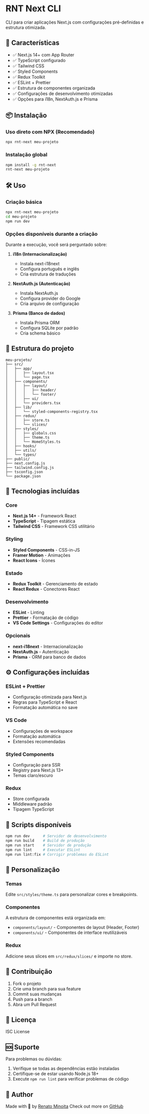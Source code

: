 # RNT Next CLI

CLI para criar aplicações Next.js com configurações pré-definidas e estrutura otimizada.

## 🚀 Características

- ✅ Next.js 14+ com App Router
- ✅ TypeScript configurado
- ✅ Tailwind CSS
- ✅ Styled Components
- ✅ Redux Toolkit
- ✅ ESLint + Prettier
- ✅ Estrutura de componentes organizada
- ✅ Configurações de desenvolvimento otimizadas
- ✅ Opções para i18n, NextAuth.js e Prisma

## 📦 Instalação

### Uso direto com NPX (Recomendado)

```bash
npx rnt-next meu-projeto
```

### Instalação global

```bash
npm install -g rnt-next
rnt-next meu-projeto
```

## 🛠️ Uso

### Criação básica

```bash
npx rnt-next meu-projeto
cd meu-projeto
npm run dev
```

### Opções disponíveis durante a criação

Durante a execução, você será perguntado sobre:

1. **i18n (Internacionalização)**

   - Instala next-i18next
   - Configura português e inglês
   - Cria estrutura de traduções

2. **NextAuth.js (Autenticação)**

   - Instala NextAuth.js
   - Configura provider do Google
   - Cria arquivo de configuração

3. **Prisma (Banco de dados)**
   - Instala Prisma ORM
   - Configura SQLite por padrão
   - Cria schema básico

## 📁 Estrutura do projeto

```
meu-projeto/
├── src/
│   ├── app/
│   │   ├── layout.tsx
│   │   └── page.tsx
│   ├── components/
│   │   ├── layout/
│   │   │   ├── header/
│   │   │   └── footer/
│   │   ├── ui/
│   │   └── providers.tsx
│   ├── lib/
│   │   └── styled-components-registry.tsx
│   ├── redux/
│   │   ├── store.ts
│   │   └── slices/
│   ├── styles/
│   │   ├── globals.css
│   │   ├── theme.ts
│   │   └── HomeStyles.ts
│   ├── hooks/
│   ├── utils/
│   └── types/
├── public/
├── next.config.js
├── tailwind.config.js
├── tsconfig.json
└── package.json
```

## 🎨 Tecnologias incluídas

### Core

- **Next.js 14+** - Framework React
- **TypeScript** - Tipagem estática
- **Tailwind CSS** - Framework CSS utilitário

### Styling

- **Styled Components** - CSS-in-JS
- **Framer Motion** - Animações
- **React Icons** - Ícones

### Estado

- **Redux Toolkit** - Gerenciamento de estado
- **React Redux** - Conectores React

### Desenvolvimento

- **ESLint** - Linting
- **Prettier** - Formatação de código
- **VS Code Settings** - Configurações do editor

### Opcionais

- **next-i18next** - Internacionalização
- **NextAuth.js** - Autenticação
- **Prisma** - ORM para banco de dados

## ⚙️ Configurações incluídas

### ESLint + Prettier

- Configuração otimizada para Next.js
- Regras para TypeScript e React
- Formatação automática no save

### VS Code

- Configurações de workspace
- Formatação automática
- Extensões recomendadas

### Styled Components

- Configuração para SSR
- Registry para Next.js 13+
- Temas claro/escuro

### Redux

- Store configurada
- Middleware padrão
- Tipagem TypeScript

## 🚀 Scripts disponíveis

```bash
npm run dev      # Servidor de desenvolvimento
npm run build    # Build de produção
npm run start    # Servidor de produção
npm run lint     # Executar ESLint
npm run lint:fix # Corrigir problemas do ESLint
```

## 📝 Personalização

### Temas

Edite `src/styles/theme.ts` para personalizar cores e breakpoints.

### Componentes

A estrutura de componentes está organizada em:

- `components/layout/` - Componentes de layout (Header, Footer)
- `components/ui/` - Componentes de interface reutilizáveis

### Redux

Adicione seus slices em `src/redux/slices/` e importe no store.

## 🤝 Contribuição

1. Fork o projeto
2. Crie uma branch para sua feature
3. Commit suas mudanças
4. Push para a branch
5. Abra um Pull Request

## 📄 Licença

ISC License

## 🆘 Suporte

Para problemas ou dúvidas:

1. Verifique se todas as dependências estão instaladas
2. Certifique-se de estar usando Node.js 18+
3. Execute `npm run lint` para verificar problemas de código

## 👤 Author

Made with 💙 by [Renato Minoita](https://www.linkedin.com/in/renato-luiz-0b072b247/)
Check out more on [GitHub](https://github.com/RNT13)

